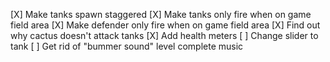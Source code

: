 [X] Make tanks spawn staggered
[X] Make tanks only fire when on game field area
[X] Make defender only fire when on game field area
[X] Find out why cactus doesn't attack tanks
[X] Add health meters
[ ] Change slider to tank
[ ] Get rid of "bummer sound" level complete music
